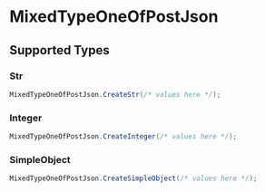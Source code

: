 # MixedTypeOneOfPostJson


## Supported Types

### Str

```csharp
MixedTypeOneOfPostJson.CreateStr(/* values here */);
```

### Integer

```csharp
MixedTypeOneOfPostJson.CreateInteger(/* values here */);
```

### SimpleObject

```csharp
MixedTypeOneOfPostJson.CreateSimpleObject(/* values here */);
```
